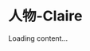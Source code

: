 # 人物-Claire

<script src="https://cdn.jsdelivr.net/npm/js-yaml@4/dist/js-yaml.min.js"></script>
<script src="https://posetmage.com/cdn/js/parser/convertYamlToHtml.js"></script>
<script src="https://posetmage.com/cdn/js/parser/EmbbedHtmlFromYaml.js"></script>

<div yml-path="./character/Claire.yml" html-path="https://shinra.posetmage.com/Grimoire/Forging/character/basic.html" height="750px">
    Loading content...
</div>
